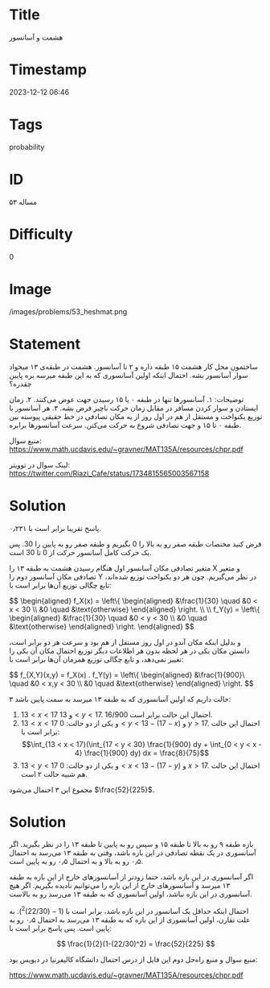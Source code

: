# Title
هشمت و آسانسور
# Timestamp
2023-12-12 06:46
# Tags
probability
# ID
مساله ۵۳
# Difficulty
0
# Image
/images/problems/53_heshmat.png
# Statement
 ساختمون محل کار هشمت ۱۵ طبقه داره و ۲ تا آسانسور. هشمت در طبقه‌ی ۱۳ میخواد سوار آسانسور بشه. احتمال اینکه اولین آسانسوری که به این طبقه میرسه بره پایین چقدره؟

توضیحات:
۱. آسانسورها تنها در طبقه ۰ یا ۱۵ رسیدن جهت عوض می‌کنند.
۲. زمان ایستادن و سوار کردن مسافر در مقابل زمان حرکت ناچیز فرض بشه.
۳. هر آسانسور با توزیع یکنواخت و مستقل از هم در اول روز از یه مکان تصادفی در خط حقیقی پیوسته بین طبقه ۰ تا ۱۵ و جهت تصادفی شروع به حرکت می‌کنن. سرعت آسانسورها برابره.

منبع سوال: https://www.math.ucdavis.edu/~gravner/MAT135A/resources/chpr.pdf

لینک سوال در توویتر: https://twitter.com/Riazi_Cafe/status/1734815565003567158

# Solution
پاسخ تقریبا برابر است با ۰٫۲۳۱.

فرض کنید مختصات طبقه صفر رو به بالا را 0 بگیریم و طبقه صفر رو به پایین را 30. پس یک حرکت کامل آسانسور حرکت از 0 تا 30 است.

متغیر تصادفی مکان آسانسور اول هنگام رسیدن هشمت به طبقه ۱۳ را X و متغیر تصادفی مکان آسانسور دوم را Y در نظر می‌گیریم. چون هر دو یکنواخت توزیع شده‌اند، تابع چگالی توزیع آن‌ها برابر است با:

$$
\begin{aligned}
f_X(x) = \left\\{
    \begin{aligned}
    &\frac{1}{30} \quad &0 < x < 30 \\\\
    &0 \quad &\text{otherwise}
    \end{aligned}
\right.
\\\\
\\\\
f_Y(y) = \left\\{
    \begin{aligned}
    &\frac{1}{30} \quad &0 < y < 30 \\\\
    &0 \quad &\text{otherwise}
    \end{aligned}
\right.
\end{aligned}
$$

و بدلیل اینکه مکان آندو در اول روز مستقل از هم بود و سرعت هر دو برابر است، دانستن مکان یکی در هر لحظه بدون هر اطلاعات دیگر توزیع احتمال مکان آن یکی را تغییر نمی‌دهد، و تابع چگالی توزیع همزمان آن‌ها برابر است با:

$$
f_{X,Y}(x,y) = f_X(x) . f_Y(y) = \left\\{
    \begin{aligned}
    &\frac{1}{900}\ \quad &0 < x,y < 30 \\\\
    &0 \quad &\text{otherwise}
    \end{aligned}
\right.
$$

۳ حالت داریم که اولین آسانسوری که به طبقه ۱۳ میرسد به سمت پایین باشد:
1. $13 < x < 17$ و $13 < y < 17$. احتمال این حالت برابر است $16/900$.
2. $13 < x < 17$ 
و یکی از دو حالت: $0 < y < 13 - (17 - x)$ و $y > 17$. احتمال این حالت برابر است با:
$$\int_{13 < x < 17}(\int_{17 < y < 30} \frac{1}{900} dy + \int_{0 < y < x - 4} \frac{1}{900} dy) dx = \frac{8}{75}$$
3. $13 < y < 17$ و یکی از دو حالت: $0 < x < 13 - (17 - y)$ و $x > 17$. احتمال این حالت هم شبیه حالت ۲ است.

مجموع این ۳ احتمال می‌شود $\frac{52}{225}$.


# Solution
بازه طبقه ۹ رو به بالا تا طبقه ۱۵ و سپس رو به پایین تا طبقه ۱۳ را در نظر بگیرید. اگر آسانسوری در یک نقطه تصادفی در این بازه باشد، وقتی به طبقه ۱۳ می‌رسد به احتمال ۰٫۵ رو به بالا و به احتمال ۰٫۵ رو به پایین است. 

 اگر آسانسوری در این بازه باشد، حتما زودتر از آسانسورهای خارج از این بازه به طبقه ۱۳ میرسد و آسانسورهای خارج از این بازه را می‌توانیم نادیده بگیریم. اگر هیچ آسانسوری در این بازه نباشد، اولین آسانسوری که به طبقه ۱۳ می‌رسد رو به بالاست.

احتمال اینکه حداقل یک آسانسور در این بازه باشد، برابر است با $(1-(22/30)^2)$. به علت تقارن، اولین آسانسوری از این بازه که به طبقه ۱۳ می‌رسد به احتمال ۰٫۵ رو به پایین است. پس پاسخ برابر است با:

$$
\frac{1}{2}(1-(22/30)^2) = \frac{52}{225}
$$

منبع سوال و منبع راه‌حل دوم این فایل از درس احتمال دانشگاه کالیفرنیا در دیویس بود:

https://www.math.ucdavis.edu/~gravner/MAT135A/resources/chpr.pdf
